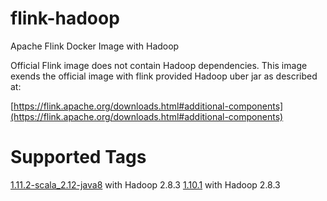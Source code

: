 # flink-hadoop
Apache Flink Docker Image with Hadoop

Official Flink image does not contain Hadoop dependencies. This image exends the official image with flink provided Hadoop uber jar as described at:

[https://flink.apache.org/downloads.html#additional-components](https://flink.apache.org/downloads.html#additional-components)


# Supported Tags

[1.11.2-scala_2.12-java8](https://github.com/margic/flink-hadoop/blob/1.11.2-scala_2.12-java8/Dockerfile) with Hadoop 2.8.3
[1.10.1](https://github.com/margic/flink-hadoop/blob/1.10.1/Dockerfile) with Hadoop 2.8.3
